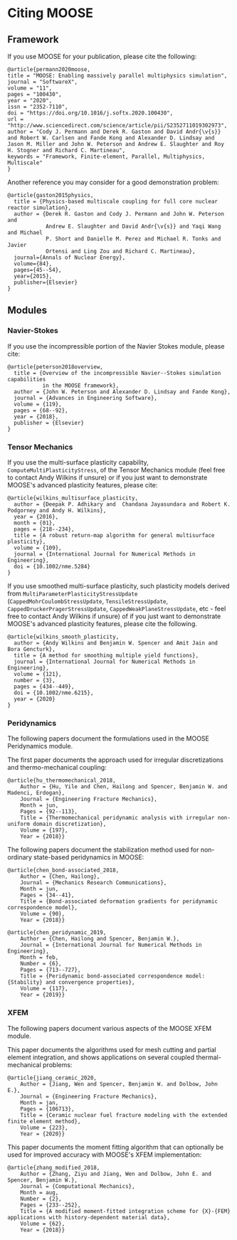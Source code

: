 # Citing MOOSE

## Framework

If you use MOOSE for your publication, please cite the following:

```
@article{permann2020moose,
title = "MOOSE: Enabling massively parallel multiphysics simulation",
journal = "SoftwareX",
volume = "11",
pages = "100430",
year = "2020",
issn = "2352-7110",
doi = "https://doi.org/10.1016/j.softx.2020.100430",
url = "http://www.sciencedirect.com/science/article/pii/S2352711019302973",
author = "Cody J. Permann and Derek R. Gaston and David Andr{\v{s}} and Robert W. Carlsen and Fande Kong and Alexander D. Lindsay and Jason M. Miller and John W. Peterson and Andrew E. Slaughter and Roy H. Stogner and Richard C. Martineau",
keywords = "Framework, Finite-element, Parallel, Multiphysics, Multiscale"
}
```

Another reference you may consider for a good demonstration problem:

```
@article{gaston2015physics,
  title = {Physics-based multiscale coupling for full core nuclear reactor simulation},
  author = {Derek R. Gaston and Cody J. Permann and John W. Peterson and
            Andrew E. Slaughter and David Andr{\v{s}} and Yaqi Wang and Michael
            P. Short and Danielle M. Perez and Michael R. Tonks and Javier
            Ortensi and Ling Zou and Richard C. Martineau},
  journal={Annals of Nuclear Energy},
  volume={84},
  pages={45--54},
  year={2015},
  publisher={Elsevier}
}
```

## Modules

### Navier-Stokes

If you use the incompressible portion of the Navier Stokes module, please cite:

```
@article{peterson2018overview,
  title = {Overview of the incompressible Navier--Stokes simulation capabilities
           in the MOOSE framework},
  author = {John W. Peterson and Alexander D. Lindsay and Fande Kong},
  journal = {Advances in Engineering Software},
  volume = {119},
  pages = {68--92},
  year = {2018},
  publisher = {Elsevier}
}
```

### Tensor Mechanics

If you use the multi-surface plasticity capability, `ComputeMultiPlasticityStress`, of the Tensor Mechanics module (feel free to contact Andy Wilkins if unsure) or if you just want to demonstrate MOOSE's advanced plasticity features, please cite:

```
@article{wilkins_multisurface_plasticity,
  author = {Deepak P. Adhikary and  Chandana Jayasundara and Robert K. Podgorney and Andy H. Wilkins},
  year = {2016},
  month = {01},
  pages = {218--234},
  title = {A robust return-map algorithm for general multisurface plasticity},
  volume = {109},
  journal = {International Journal for Numerical Methods in Engineering},
  doi = {10.1002/nme.5284}
}
```

If you use smoothed multi-surface plasticity, such plasticity models derived from `MultiParameterPlasticityStressUpdate` (`CappedMohrCoulombStressUpdate`, `TensileStressUpdate`, `CappedDruckerPragerStressUpdate`, `CappedWeakPlaneStressUpdate`, etc - feel free to contact Andy Wilkins if unsure) of if you just want to demonstrate MOOSE's advanced plasticity features, please cite the following.

```
@article{wilkins_smooth_plasticity,
  author = {Andy Wilkins and Benjamin W. Spencer and Amit Jain and Bora Gencturk},
  title = {A method for smoothing multiple yield functions},
  journal = {International Journal for Numerical Methods in Engineering},
  volume = {121},
  number = {3},
  pages = {434--449},
  doi = {10.1002/nme.6215},
  year = {2020}
}
```

### Peridynamics

The following papers document the formulations used in the MOOSE Peridynamics module.

The first paper documents the approach used for irregular discretizations and thermo-mechanical coupling:

```
@article{hu_thermomechanical_2018,
	Author = {Hu, Yile and Chen, Hailong and Spencer, Benjamin W. and Madenci, Erdogan},
	Journal = {Engineering Fracture Mechanics},
	Month = jun,
	Pages = {92--113},
	Title = {Thermomechanical peridynamic analysis with irregular non-uniform domain discretization},
	Volume = {197},
	Year = {2018}}
```

The following papers document the stabilization method used for non-ordinary state-based peridynamics in MOOSE:

```
@article{chen_bond-associated_2018,
	Author = {Chen, Hailong},
	Journal = {Mechanics Research Communications},
	Month = jun,
	Pages = {34--41},
	Title = {Bond-associated deformation gradients for peridynamic correspondence model},
	Volume = {90},
	Year = {2018}}

@article{chen_peridynamic_2019,
	Author = {Chen, Hailong and Spencer, Benjamin W.},
	Journal = {International Journal for Numerical Methods in Engineering},
	Month = feb,
	Number = {6},
	Pages = {713--727},
	Title = {Peridynamic bond-associated correspondence model: {Stability} and convergence properties},
	Volume = {117},
	Year = {2019}}
```

### XFEM

The following papers document various aspects of the MOOSE XFEM module.

This paper documents the algorithms used for mesh cutting and partial element integration, and shows applications on several coupled thermal-mechanical problems:

```
@article{jiang_ceramic_2020,
	Author = {Jiang, Wen and Spencer, Benjamin W. and Dolbow, John E.},
	Journal = {Engineering Fracture Mechanics},
	Month = jan,
	Pages = {106713},
	Title = {Ceramic nuclear fuel fracture modeling with the extended finite element method},
	Volume = {223},
	Year = {2020}}
```

This paper documents the moment fitting algorithm that can optionally be used for improved accuracy with MOOSE's XFEM implementation:

```
@article{zhang_modified_2018,
	Author = {Zhang, Ziyu and Jiang, Wen and Dolbow, John E. and Spencer, Benjamin W.},
	Journal = {Computational Mechanics},
	Month = aug,
	Number = {2},
	Pages = {233--252},
	Title = {A modified moment-fitted integration scheme for {X}-{FEM} applications with history-dependent material data},
	Volume = {62},
	Year = {2018}}
```
